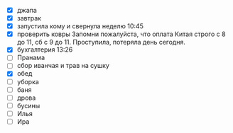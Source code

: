 - [x] джапа
- [x] завтрак
- [x] запустила кому и свернула неделю 10:45
- [x] проверить ковры
Запомни пожалуйста, что оплата Китая строго с 8 до 11, сб с 9 до 11. Проступила, потеряла день сегодня.
- [x] бухгалтерия 13:26
- [ ] Пранама
- [ ] сбор иванчая и трав на сушку
- [x] обед
- [ ] уборка
- [ ] баня
- [ ] дрова
- [ ] бусины
- [ ] Илья
- [ ] Ира
